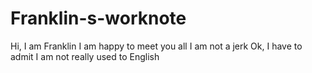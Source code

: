 # Franklin-s-worknote
Hi, I am Franklin
I am happy to meet you all
I am not a jerk
Ok, I have to admit I am not really used to English
